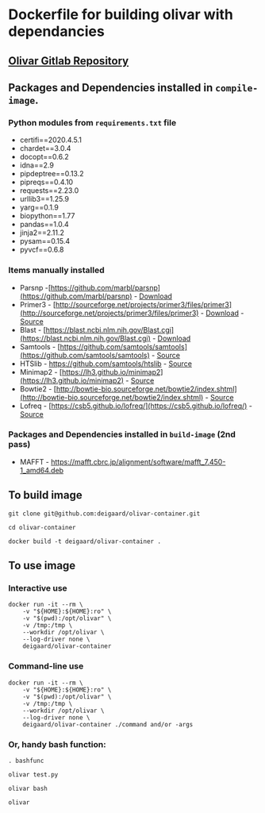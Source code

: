 # Dockerfile for building olivar with dependancies

## [Olivar Gitlab Repository](https://gitlab.com/treangenlab/olivar.git)


## Packages and Dependencies installed in `compile-image`.

### Python modules from `requirements.txt` file

- certifi==2020.4.5.1
- chardet==3.0.4
- docopt==0.6.2
- idna==2.9
- pipdeptree==0.13.2
- pipreqs==0.4.10
- requests==2.23.0
- urllib3==1.25.9
- yarg==0.1.9
- biopython==1.77
- pandas==1.0.4
- jinja2==2.11.2
- pysam==0.15.4
- pyvcf==0.6.8

### Items manually installed

- Parsnp -[https://github.com/marbl/parsnp](https://github.com/marbl/parsnp) - [Download](https://github.com/marbl/parsnp/releases/download/v1.2/parsnp-OSX64-v1.2.tar.gz)
- Primer3 - [http://sourceforge.net/projects/primer3/files/primer3](http://sourceforge.net/projects/primer3/files/primer3) - [Download](https://sourceforge.net/projects/primer3/files/primer3/2.4.0/primer3-2.4.0.tar.gz) - [Source](https://github.com/primer3-org/primer3.git)
- Blast - [https://blast.ncbi.nlm.nih.gov/Blast.cgi](https://blast.ncbi.nlm.nih.gov/Blast.cgi) - [Download](https://ftp.ncbi.nlm.nih.gov/blast/executables/blast+/LATEST/)
- Samtools - [https://github.com/samtools/samtools](https://github.com/samtools/samtools) - [Source](https://github.com/samtools/samtools.git)
- HTSlib - https://github.com/samtools/htslib - [Source](https://github.com/samtools/htslib.git)
- Minimap2 - [https://lh3.github.io/minimap2](https://lh3.github.io/minimap2) - [Source](https://github.com/lh3/minimap2)
- Bowtie2 - [http://bowtie-bio.sourceforge.net/bowtie2/index.shtml](http://bowtie-bio.sourceforge.net/bowtie2/index.shtml) - [Source](https://github.com/BenLangmead/bowtie2.git)
- Lofreq - [https://csb5.github.io/lofreq/](https://csb5.github.io/lofreq/) - [Source](https://github.com/CSB5/lofreq)

### Packages and Dependencies installed in `build-image` (2nd pass)

- MAFFT - https://mafft.cbrc.jp/alignment/software/mafft_7.450-1_amd64.deb



## To build image

<pre>
<code>git clone git@github.com:deigaard/olivar-container.git

cd olivar-container

docker build -t deigaard/olivar-container .</pre></code>

## To use image

### Interactive use
<pre>
<code>docker run -it --rm \
    -v "${HOME}:${HOME}:ro" \
    -v "$(pwd):/opt/olivar" \
    -v /tmp:/tmp \
    --workdir /opt/olivar \
    --log-driver none \
    deigaard/olivar-container</pre></code>

### Command-line use
<pre>
<code>docker run -it --rm \
    -v "${HOME}:${HOME}:ro" \
    -v "$(pwd):/opt/olivar" \
    -v /tmp:/tmp \
    --workdir /opt/olivar \
    --log-driver none \
    deigaard/olivar-container ./command and/or -args</pre></code>

### Or, handy bash function:
<pre>
<code>. bashfunc

olivar test.py

olivar bash

olivar</pre></code>


